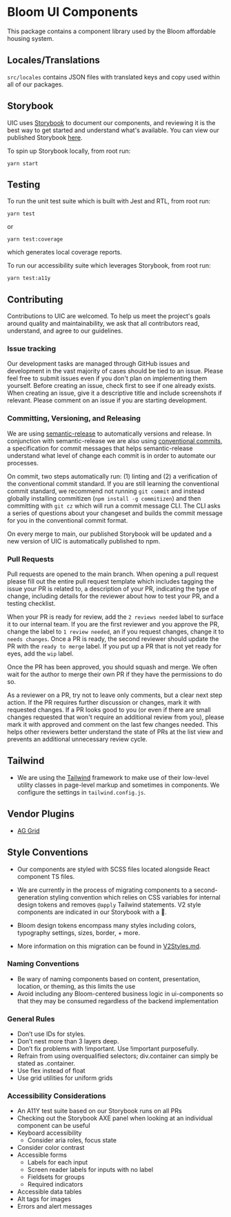 # Bloom UI Components

This package contains a component library used by the Bloom affordable housing system.

## Locales/Translations

`src/locales` contains JSON files with translated keys and copy used within all of our packages.

## Storybook

UIC uses [Storybook](https://storybook.js.org/) to document our components, and reviewing it is the best way to get started and understand what's available. You can view our published Storybook [here](https://storybook.bloom.exygy.dev/).

To spin up Storybook locally, from root run:

```
yarn start
```

## Testing

To run the unit test suite which is built with Jest and RTL, from root run:

```
yarn test
```

or

```
yarn test:coverage
```

which generates local coverage reports.

To run our accessibility suite which leverages Storybook, from root run:

```
yarn test:a11y
```

## Contributing

Contributions to UIC are welcomed. To help us meet the project's goals around quality and maintainability, we ask that all contributors read, understand, and agree to our guidelines.

### Issue tracking

Our development tasks are managed through GitHub issues and development in the vast majority of cases should be tied to an issue. Please feel free to submit issues even if you don't plan on implementing them yourself. Before creating an issue, check first to see if one already exists. When creating an issue, give it a descriptive title and include screenshots if relevant. Please comment on an issue if you are starting development.

### Committing, Versioning, and Releasing

We are using [semantic-release](https://www.npmjs.com/package/@semantic-release/npm) to automatically versions and release. In conjunction with semantic-release we are also using [conventional commits](https://www.conventionalcommits.org/en/v1.0.0/), a specification for commit messages that helps semantic-release understand what level of change each commit is in order to automate our processes.

On commit, two steps automatically run: (1) linting and (2) a verification of the conventional commit standard. If you are still learning the conventional commit standard, we recommend not running `git commit` and instead globally installing commitizen (`npm install -g commitizen`) and then committing with `git cz` which will run a commit message CLI. The CLI asks a series of questions about your changeset and builds the commit message for you in the conventional commit format.

On every merge to main, our published Storybook will be updated and a new version of UIC is automatically published to npm.

### Pull Requests

Pull requests are opened to the main branch. When opening a pull request please fill out the entire pull request template which includes tagging the issue your PR is related to, a description of your PR, indicating the type of change, including details for the reviewer about how to test your PR, and a testing checklist.

When your PR is ready for review, add the `2 reviews needed` label to surface it to our internal team. If you are the first reviewer and you approve the PR, change the label to `1 review needed`, an if you request changes, change it to `needs changes`. Once a PR is ready, the second reviewer should update the PR with the `ready to merge` label. If you put up a PR that is not yet ready for eyes, add the `wip` label.

Once the PR has been approved, you should squash and merge. We often wait for the author to merge their own PR if they have the permissions to do so.

As a reviewer on a PR, try not to leave only comments, but a clear next step action. If the PR requires further discussion or changes, mark it with requested changes. If a PR looks good to you (or even if there are small changes requested that won't require an additional review from you), please mark it with approved and comment on the last few changes needed. This helps other reviewers better understand the state of PRs at the list view and prevents an additional unnecessary review cycle.

## Tailwind

- We are using the [Tailwind](https://v2.tailwindcss.com) framework to make use of their low-level utility classes in page-level markup and sometimes in components. We configure the settings in `tailwind.config.js`.

## Vendor Plugins

- [AG Grid](https://www.ag-grid.com)

## Style Conventions

- Our components are styled with SCSS files located alongside React component TS files.

- We are currently in the process of migrating components to a second-generation styling convention which relies on CSS variables for internal design tokens and removes `@apply` Tailwind statements. V2 style components are indicated in our Storybook with a :triangular_flag_on_post:.

- Bloom design tokens encompass many styles including colors, typography settings, sizes, border, + more.

- More information on this migration can be found in [V2Styles.md](https://github.com/bloom-housing/ui-components/blob/main/V2Styles.md).

### Naming Conventions

- Be wary of naming components based on content, presentation, location, or theming, as this limits the use
- Avoid including any Bloom-centered business logic in ui-components so that they may be consumed regardless of the backend implementation

### General Rules

- Don’t use IDs for styles.
- Don’t nest more than 3 layers deep.
- Don’t fix problems with !important. Use !important purposefully.
- Refrain from using overqualified selectors; div.container can simply be stated as .container.
- Use flex instead of float
- Use grid utilities for uniform grids

### Accessibility Considerations

- An A11Y test suite based on our Storybook runs on all PRs
- Checking out the Storybook AXE panel when looking at an individual component can be useful
- Keyboard accessibility
  - Consider aria roles, focus state
- Consider color contrast
- Accessible forms
  - Labels for each input
  - Screen reader labels for inputs with no label
  - Fieldsets for groups
  - Required indicators
- Accessible data tables
- Alt tags for images
- Errors and alert messages
